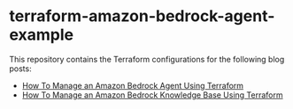 # terraform-amazon-bedrock-agent-example

This repository contains the Terraform configurations for the following blog posts:

- [How To Manage an Amazon Bedrock Agent Using Terraform](https://blog.avangards.io/how-to-manage-an-amazon-bedrock-agent-using-terraform)
- [How To Manage an Amazon Bedrock Knowledge Base Using Terraform](https://blog.avangards.io/how-to-manage-an-amazon-bedrock-knowledge-base-using-terraform)

